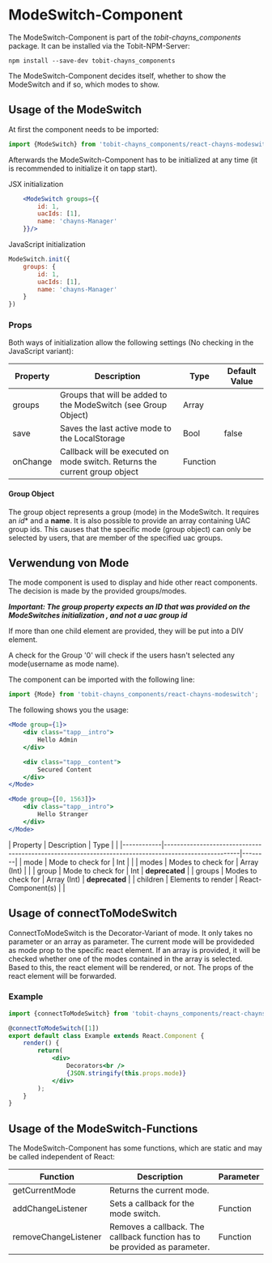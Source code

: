 # ModeSwitch-Component #

The ModeSwitch-Component is part of the *tobit-chayns_components* package. It can be installed via the Tobit-NPM-Server:

    npm install --save-dev tobit-chayns_components
    
The ModeSwitch-Component decides itself, whether to show the ModeSwitch and if so, which modes to show.

## Usage of the ModeSwitch ##
At first the component needs to be imported:

```jsx
import {ModeSwitch} from 'tobit-chayns_components/react-chayns-modeswitch';
```

Afterwards the ModeSwitch-Component has to be initialized at any time (it is recommended to initialize it on tapp start).

JSX initialization
```jsx
	<ModeSwitch groups={{
		id: 1,
		uacIds: [1],
		name: 'chayns-Manager'
	}}/>
```
JavaScript initialization
```javascript
ModeSwitch.init({
	groups: {
		id: 1,
		uacIds: [1],
		name: 'chayns-Manager'
	}
})
``` 

### Props ###
Both ways of initialization allow the following settings (No checking in the JavaScript variant):

| Property   | Description                                                                                        | Type    | Default Value |
|------------|-----------------------------------------------------------------------------------------------------|--------|--------------|
| groups | Groups that will be added to the ModeSwitch (see Group Object)                                                 | Array |              |
| save | Saves the last active mode to the LocalStorage                                                        | Bool   | false        |
| onChange    | Callback will be executed on mode switch. Returns the current group object                                                          | Function |              |


#### Group Object ####
The group object represents a group (mode) in the ModeSwitch.
It requires an *id** and a **name**.
It is also possible to provide an array containing UAC group ids. This causes that the specific mode (group object) can only be selected by users, that are member of the specified uac groups.

## Verwendung von Mode ##
The mode component is used to display and hide other react components. The decision is made by the provided groups/modes.

***Important: The group property expects an ID that was provided on the ModeSwitches initialization , and not a uac group id***

If more than one child element are provided, they will be put into a DIV element.

A check for the Group '0' will check if the users hasn't selected any mode(username as mode name).

The component can be imported with the following line:
```jsx
import {Mode} from 'tobit-chayns_components/react-chayns-modeswitch';
```

The following shows you the usage:
```jsx
<Mode group={1}>
	<div class="tapp__intro">
		Hello Admin
	</div>

	<div class="tapp__content">
		Secured Content
	</div>
</Mode>

<Mode group={[0, 1563]}>
	<div class="tapp__intro">
		Hello Stranger
	</div>
</Mode>
```



| Property   | Description                                                                                         | Type   |  |
|------------|-----------------------------------------------------------------------------------------------------|--------|
| mode | Mode to check for                                                 | Int | |
| modes | Modes to check for                                                           | Array (Int) | |
| group | Mode to check for                                                 | Int | **deprecated** |
| groups | Modes to check for                                                           | Array (Int) | **deprecated** |
| children | Elements to render                                                          | React-Component(s) | |

## Usage of connectToModeSwitch ##
ConnectToModeSwitch is the Decorator-Variant of mode. It only takes no parameter or an array as parameter.
The current mode will be provideded as mode prop to the specific react element.
If an array is provided, it will be checked whether one of the modes contained in the array is selected. Based to this, the react element will be rendered, or not.
The props of the react element will be forwarded.

### Example ###
```jsx
import {connectToModeSwitch} from 'tobit-chayns_components/react-chayns-modeswitch';

@connectToModeSwitch([1])
export default class Example extends React.Component {
    render() {
        return(
            <div>
                Decorators<br />
                {JSON.stringify(this.props.mode)}
            </div>
        );
    }
}
```

## Usage of the ModeSwitch-Functions ##
The ModeSwitch-Component has some functions, which are static and may be called independent of React:

| Function | Description  | Parameter |
| -------- | ------------- | --------- |
| getCurrentMode | Returns the current mode. |  |
| addChangeListener | Sets a callback for the mode switch. | Function |
| removeChangeListener | Removes a callback. The callback function has to be provided as parameter. | Function |